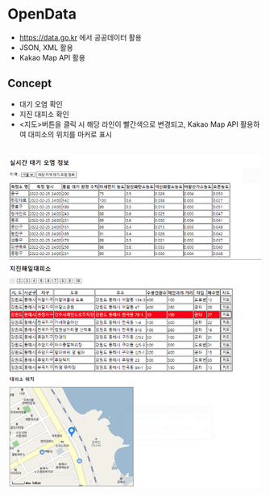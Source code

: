 # OpenData
- https://data.go.kr 에서 공공데이터 활용
- JSON, XML 활용
- Kakao Map API 활용

## Concept
- 대기 오염 확인
- 지진 대피소 확인
- <지도>버튼을 클릭 시 해당 라인이 빨간색으로 변경되고, Kakao Map API 활용하여 대피소의 위치를 마커로 표시

## 
![Preview](https://raw.githubusercontent.com/MinminC/openDataProject/main/img/mapApi.PNG)
